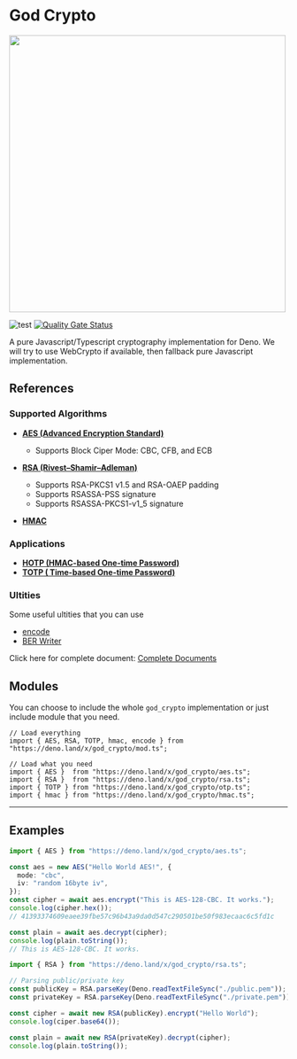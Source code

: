 # God Crypto

<img src="https://repository-images.githubusercontent.com/285578879/a09a9880-e179-11ea-9b30-42d45ee638c1" width="500px">

![test](https://github.com/invisal/god-crypto/workflows/test//badge.svg)
[![Quality Gate Status](https://sonarcloud.io/api/project_badges/measure?project=invisal_god_crypto&metric=alert_status)](https://sonarcloud.io/dashboard?id=invisal_god_crypto)

A pure Javascript/Typescript cryptography implementation for Deno. We will try to use WebCrypto if available, then fallback pure Javascript implementation.

## References

### Supported Algorithms

- [**AES (Advanced Encryption Standard)**](https://github.com/invisal/god_crypto/wiki/AES)

  - Supports Block Ciper Mode: CBC, CFB, and ECB

- [**RSA (Rivest–Shamir–Adleman)**](https://github.com/invisal/god_crypto/wiki/RSA)

  - Supports RSA-PKCS1 v1.5 and RSA-OAEP padding
  - Supports RSASSA-PSS signature
  - Supports RSASSA-PKCS1-v1_5 signature

- [**HMAC**](https://github.com/invisal/god_crypto/wiki/HMAC)

### Applications

- [**HOTP (HMAC-based One-time Password)**](https://github.com/invisal/god_crypto/wiki/HOTP)
- [**TOTP (
  Time-based One-time Password)**](https://github.com/invisal/god_crypto/wiki/TOTP)

### Ultities

Some useful ultities that you can use

- [encode](https://github.com/invisal/god_crypto/wiki/encode)
- [BER Writer](https://github.com/invisal/god_crypto/wiki/BER)

Click here for complete document: [Complete Documents](https://github.com/invisal/god_crypto/wiki)

## Modules

You can choose to include the whole `god_crypto` implementation or just include module that you need.

```
// Load everything
import { AES, RSA, TOTP, hmac, encode } from "https://deno.land/x/god_crypto/mod.ts";

// Load what you need
import { AES }  from "https://deno.land/x/god_crypto/aes.ts";
import { RSA }  from "https://deno.land/x/god_crypto/rsa.ts";
import { TOTP } from "https://deno.land/x/god_crypto/otp.ts";
import { hmac } from "https://deno.land/x/god_crypto/hmac.ts";
```

---

## Examples

```typescript
import { AES } from "https://deno.land/x/god_crypto/aes.ts";

const aes = new AES("Hello World AES!", {
  mode: "cbc",
  iv: "random 16byte iv",
});
const cipher = await aes.encrypt("This is AES-128-CBC. It works.");
console.log(cipher.hex());
// 41393374609eaee39fbe57c96b43a9da0d547c290501be50f983ecaac6c5fd1c

const plain = await aes.decrypt(cipher);
console.log(plain.toString());
// This is AES-128-CBC. It works.
```

```typescript
import { RSA } from "https://deno.land/x/god_crypto/rsa.ts";

// Parsing public/private key
const publicKey = RSA.parseKey(Deno.readTextFileSync("./public.pem"));
const privateKey = RSA.parseKey(Deno.readTextFileSync("./private.pem"));

const cipher = await new RSA(publicKey).encrypt("Hello World");
console.log(ciper.base64());

const plain = await new RSA(privateKey).decrypt(cipher);
console.log(plain.toString());
```
